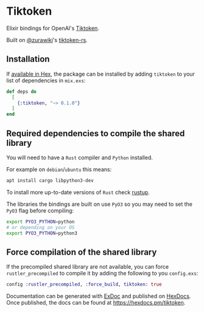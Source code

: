 # Tiktoken

Elixir bindings for OpenAI's [Tiktoken](https://github.com/openai/tiktoken).

Built on [@zurawiki](https://github.com/zurawiki)'s [tiktoken-rs](https://github.com/zurawiki/tiktoken-rs).

## Installation

If [available in Hex](https://hex.pm/docs/publish), the package can be installed
by adding `tiktoken` to your list of dependencies in `mix.exs`:

```elixir
def deps do
  [
    {:tiktoken, "~> 0.1.0"}
  ]
end
```

## Required dependencies to compile the shared library

You will need to have a `Rust` compiler and `Python` installed.

For example on `debian`/`ubuntu` this means:

```bash
apt install cargo libpython3-dev
```

To install more up-to-date versions of `Rust` check [rustup](https://rustup.rs/).

The libraries the bindings are built on use `PyO3` so you may need to set the `PyO3` flag before compiling:

```bash
export PYO3_PYTHON=python
# or depending on your OS
export PYO3_PYTHON=python3
```

## Force compilation of the shared library

If the precompiled shared library are not available, you can force
`rustler_precompiled` to compile it by adding the following to you `config.exs`:

```elixir
config :rustler_precompiled, :force_build, tiktoken: true
```

Documentation can be generated with [ExDoc](https://github.com/elixir-lang/ex_doc)
and published on [HexDocs](https://hexdocs.pm). Once published, the docs can
be found at <https://hexdocs.pm/tiktoken>.

